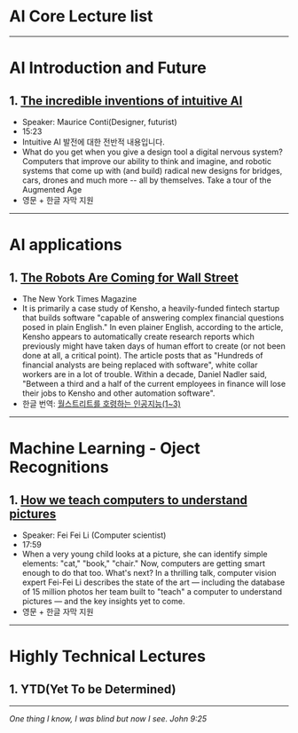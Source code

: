 
# AI Core Lecture list
----------------------------------------------------------
# AI Introduction and Future

## 1. [The incredible inventions of intuitive AI](https://www.youtube.com/watch?v=aR5N2Jl8k14)
- Speaker: Maurice Conti(Designer, futurist)
- 15:23
- Intuitive AI 발전에 대한 전반적 내용입니다.
- What do you get when you give a design tool a digital nervous system? Computers that improve our ability to think and imagine, and robotic systems that come up with (and build) radical new designs for bridges, cars, drones and much more -- all by themselves. Take a tour of the Augmented Age
- 영문 + 한글 자막 지원


------------------------
# AI applications

## 1. [The Robots Are Coming for Wall Street](https://www.nytimes.com/2016/02/28/magazine/the-robots-are-coming-for-wall-street.html)
- The New York Times Magazine
- It is primarily a case study of Kensho, a heavily-funded fintech startup that builds software "capable of answering complex financial questions posed in plain English." In even plainer English, according to the article, Kensho appears to automatically create research reports which previously might have taken days of human effort to create (or not been done at all, a critical point). The article posts that as "Hundreds of financial analysts are being replaced with software", white collar workers are in a lot of trouble. Within a decade, Daniel Nadler said, "Between a third and a half of the current employees in finance will lose their jobs to Kensho and other automation software".
- 한글 번역: [월스트리트를 호령하는 인공지능(1~3)](http://newspeppermint.com/2016/03/23/kensho/)


--------------------------------
# Machine Learning - Oject Recognitions

## 1. [How we teach computers to understand pictures](https://www.ted.com/talks/fei_fei_li_how_we_re_teaching_computers_to_understand_pictures#t-1816)
- Speaker: Fei Fei Li (Computer scientist)
- 17:59
- When a very young child looks at a picture, she can identify simple elements: "cat," "book," "chair." Now, computers are getting smart enough to do that too. What's next? In a thrilling talk, computer vision expert Fei-Fei Li describes the state of the art — including the database of 15 million photos her team built to "teach" a computer to understand pictures — and the key insights yet to come.
- 영문 + 한글 자막 지원

------------------------------------------------------------
# Highly Technical Lectures

## 1. YTD(Yet To be Determined)



  ----------------------------
  _One thing I know, I was blind but now I see. John 9:25_
